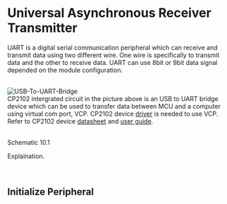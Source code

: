 # Universal Asynchronous Receiver Transmitter

UART is a digital serial communication peripheral which can receive and transmit data using two different wire. One wire is specifically to transmit data and the other to receive data. 
UART can use 8bit or 9bit data signal depended on the module configuration.
<br/>
<br/>

![USB-To-UART-Bridge](https://github.com/user-attachments/assets/233cfec1-8dc0-45b6-83d1-bb5af198d674)
<br/>
CP2102 intergrated circuit in the picture above is an USB to UART bridge device which can be used to transfer data between MCU and a computer using virtual com port, VCP. 
CP2102 device [driver](https://www.silabs.com/developers/usb-to-uart-bridge-vcp-drivers?tab=downloads) is needed to use VCP. 
Refer to CP2102 device [datasheet](https://www.silabs.com/documents/public/data-sheets/CP2102-9.pdf) and [user guide](https://www.silabs.com/developers/usb-to-uart-bridge-vcp-drivers?tab=documentation).
<br/>
<br/>

Schematic 10.1

Explaination.
<br/>

<br/>

## Initialize Peripheral

<br/>

